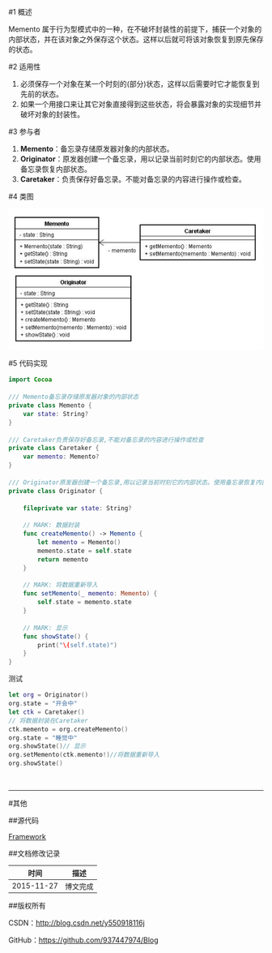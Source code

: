 #1 概述

Memento 属于行为型模式中的一种，在不破坏封装性的前提下，捕获一个对象的内部状态，并在该对象之外保存这个状态。这样以后就可将该对象恢复到原先保存的状态。

#2 适用性

1. 必须保存一个对象在某一个时刻的(部分)状态，这样以后需要时它才能恢复到先前的状态。
2. 如果一个用接口来让其它对象直接得到这些状态，将会暴露对象的实现细节并破坏对象的封装性。

#3 参与者

1. **Memento**：备忘录存储原发器对象的内部状态。
2. **Originator**：原发器创建一个备忘录，用以记录当前时刻它的内部状态。使用备忘录恢复内部状态。
3. **Caretaker**：负责保存好备忘录。不能对备忘录的内容进行操作或检查。

#4 类图

![DDl-1](https://raw.githubusercontent.com/937447974/Blog/master/Resources/2015112719.png)

#5 代码实现

```swift
import Cocoa

/// Memento备忘录存储原发器对象的内部状态
private class Memento {    
    var state: String?
}

/// Caretaker负责保存好备忘录,不能对备忘录的内容进行操作或检查
private class Caretaker {    
    var memento: Memento?    
}

/// Originator原发器创建一个备忘录,用以记录当前时刻它的内部状态。使用备忘录恢复内部状态
private class Originator {
    
    fileprivate var state: String?
    
    // MARK: 数据封装
    func createMemento() -> Memento {
        let memento = Memento()
        memento.state = self.state
        return memento
    }
    
    // MARK: 将数据重新导入
    func setMemento(_ memento: Memento) {
        self.state = memento.state
    }
    
    // MARK: 显示
    func showState() {
        print("\(self.state)")
    }
}
```

测试

```swift
let org = Originator()
org.state = "开会中"
let ctk = Caretaker()
// 将数据封装在Caretaker
ctk.memento = org.createMemento()
org.state = "睡觉中"
org.showState()// 显示
org.setMemento(ctk.memento!)//将数据重新导入
org.showState()
```

&#160;

----------

#其他

##源代码

[Framework](https://github.com/937447974/Framework)

##文档修改记录

| 时间 | 描述 |
| ---- | ---- |
| 2015-11-27 | 博文完成 |

##版权所有

CSDN：http://blog.csdn.net/y550918116j

GitHub：https://github.com/937447974/Blog
